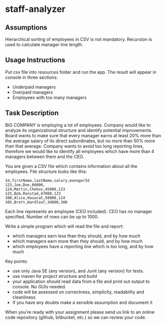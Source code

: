 # staff-analyzer
## Assumptions
Hierarchical sorting of employees in CSV is not mandatory. Recursion is used to calculate manager line length.

## Usage Instructions
Put csv file into resources folder and run the app. The result will appear in console in three sections:
- Underpaid managers
- Overpaid managers
- Employees with too many managers


## Task Description

BIG COMPANY is employing a lot of employees. Company would like to analyze its organizational
structure and identify potential improvements. Board wants to make sure that every manager earns
at least 20% more than the average salary of its direct subordinates, but no more than 50% more
than that average. Company wants to avoid too long reporting lines, therefore we would like to
identify all employees which have more than 4 managers between them and the CEO.

You are given a CSV file which contains information about all the employees. File structure looks like
this:
```text
Id,firstName,lastName,salary,managerId
123,Joe,Doe,60000,
124,Martin,Chekov,45000,123
125,Bob,Ronstad,47000,123
300,Alice,Hasacat,50000,124
305,Brett,Hardleaf,34000,300
```
Each line represents an employee (CEO included). CEO has no manager specified. Number of rows
can be up to 1000.  

Write a simple program which will read the file and report:
- which managers earn less than they should, and by how much
- which managers earn more than they should, and by how much
- which employees have a reporting line which is too long, and by how much
  
Key points:
- use only Java SE (any version), and Junit (any version) for tests.
- use maven for project structure and build
- your application should read data from a file and print out output to console. No GUIs
  needed.
- code will be assessed on correctness, simplicity, readability and cleanliness
- If you have any doubts make a sensible assumption and document it  

When you're ready with your assignment please send us link to an online code repository (github,
  bitbucket, etc.) so we can review your code.